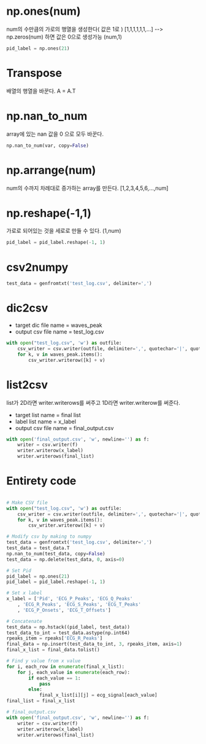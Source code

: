 # np.ones(num)
num의 수만큼의 가로의 행열을 생성한다( 값은 1로 )
[1,1,1,1,1,1,...]
--> np.zeros(num) 하면 값은 0으로 생성가능
(num,1)

```python
pid_label = np.ones(21)
```

# Transpose
배열의 행열을 바꾼다.
A = A.T


# np.nan_to_num
array에 있는 nan 값을 0 으로 모두 바꾼다.
```python
np.nan_to_num(var, copy=False)
```

# np.arrange(num)
num의 수까지 차례대로 증가하는 array를 만든다.
[1,2,3,4,5,6,...,num]

# np.reshape(-1,1)
가로로 되어있는 것을 세로로 만들 수 있다.
(1,num)

```python
pid_label = pid_label.reshape(-1, 1)
```

# csv2numpy
```python
test_data = genfromtxt('test_log.csv', delimiter=',')
```

# dic2csv
* target dic file name = waves_peak
* output csv file name = test_log.csv

```python
with open("test_log.csv", 'w') as outfile:
    csv_writer = csv.writer(outfile, delimiter=',', quotechar='|', quoting=csv.QUOTE_MINIMAL)
    for k, v in waves_peak.items():
        csv_writer.writerow([k] + v)

```

# list2csv
list가 2D라면 writer.writerows를 써주고 
1D라면 writer.writerow를 써준다.
* target list name = final list
* label list name = x_label
* output csv file name = final_output.csv

```python
with open('final_output.csv', 'w', newline='') as f:
    writer = csv.writer(f)
    writer.writerow(x_label)
    writer.writerows(final_list)
```

# Entirety code
```python

# Make CSV file
with open("test_log.csv", 'w') as outfile:
    csv_writer = csv.writer(outfile, delimiter=',', quotechar='|', quoting=csv.QUOTE_MINIMAL)
    for k, v in waves_peak.items():
        csv_writer.writerow([k] + v)

# Modify csv by making to numpy
test_data = genfromtxt('test_log.csv', delimiter=',')
test_data = test_data.T
np.nan_to_num(test_data, copy=False)
test_data = np.delete(test_data, 0, axis=0)

# Set Pid
pid_label = np.ones(21)
pid_label = pid_label.reshape(-1, 1)

# Set x label
x_label = ['Pid', 'ECG_P_Peaks', 'ECG_Q_Peaks'
    , 'ECG_R_Peaks', 'ECG_S_Peaks', 'ECG_T_Peaks'
    , 'ECG_P_Onsets', 'ECG_T_Offsets']

# Concatenate
test_data = np.hstack((pid_label, test_data))
test_data_to_int = test_data.astype(np.int64)
rpeaks_item = rpeaks['ECG_R_Peaks']
final_data = np.insert(test_data_to_int, 3, rpeaks_item, axis=1)
final_x_list = final_data.tolist()

# Find y value from x value
for i, each_row in enumerate(final_x_list):
    for j, each_value in enumerate(each_row):
        if each_value == 1:
            pass
        else:
            final_x_list[i][j] = ecg_signal[each_value]
final_list = final_x_list

# final_output.csv
with open('final_output.csv', 'w', newline='') as f:
    writer = csv.writer(f)
    writer.writerow(x_label)
    writer.writerows(final_list)

```

